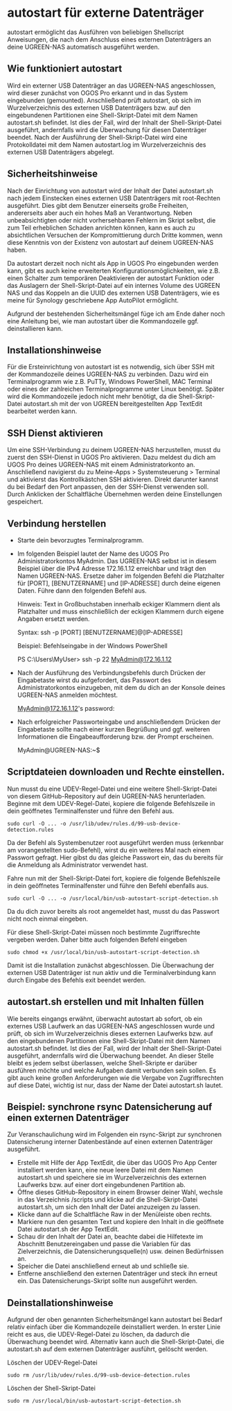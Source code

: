 # autostart für externe Datenträger

autostart ermöglicht das Ausführen von beliebigen Shellscript Anweisungen, die nach dem Anschluss eines externen Datenträgers an deine UGREEN-NAS automatisch ausgeführt werden. 

## Wie funktioniert autostart
Wird ein externer USB Datenträger an das UGREEN-NAS angeschlossen, wird dieser zunächst von OGOS Pro erkannt und in das System eingebunden (gemounted). Anschließend prüft autostart, ob sich im Wurzelverzeichnis des externen USB Datenträgers bzw. auf den eingebundenen Partitionen eine Shell-Skript-Datei mit dem Namen autostart.sh befindet. Ist dies der Fall, wird der Inhalt der Shell-Skript-Datei ausgeführt, andernfalls wird die Überwachung für diesen Datenträger beendet. Nach der Ausführung der Shell-Skript-Datei wird eine Protokolldatei mit dem Namen autostart.log im Wurzelverzeichnis des externen USB Datenträgers abgelegt.

## Sicherheitshinweise
Nach der Einrichtung von autostart wird der Inhalt der Datei autostart.sh nach jedem Einstecken eines externen USB Datenträgers mit root-Rechten ausgeführt. Dies gibt dem Benutzer einerseits große Freiheiten, andererseits aber auch ein hohes Maß an Verantwortung. Neben unbeabsichtigten oder nicht vorhersehbaren Fehlern im Skript selbst, die zum Teil erheblichen Schaden anrichten können, kann es auch zu absichtlichen Versuchen der Kompromittierung durch Dritte kommen, wenn diese Kenntnis von der Existenz von autostart auf deinem UGREEN-NAS haben.

Da autostart derzeit noch nicht als App in UGOS Pro eingebunden werden kann, gibt es auch keine erweiterten Konfigurationsmöglichkeiten, wie z.B. einen Schalter zum temporären Deaktivieren der autostart Funktion oder das Auslagern der Shell-Skript-Datei auf ein internes Volume des UGREEN NAS und das Koppeln an die UUID des externen USB Datenträgers, wie es meine für Synology geschriebene App AutoPilot ermöglicht.

Aufgrund der bestehenden Sicherheitsmängel füge ich am Ende daher noch eine Anleitung bei, wie man autostart über die Kommandozeile ggf. deinstallieren kann.

## Installationshinweise
Für die Ersteinrichtung von autostart ist es notwendig, sich über SSH mit der Kommandozeile deines UGREEN-NAS zu verbinden. Dazu wird ein Terminalprogramm wie z.B. PuTTy, Windows PowerShell, MAC Terminal oder eines der zahlreichen Terminalprogramme unter Linux benötigt. Später wird die Kommandozeile jedoch nicht mehr benötigt, da die Shell-Skript-Datei autostart.sh mit der von UGREEN bereitgestellten App TextEdit bearbeitet werden kann.

## SSH Dienst aktivieren
Um eine SSH-Verbindung zu deinem UGREEN-NAS herzustellen, musst du zuerst den SSH-Dienst in UGOS Pro aktivieren. Dazu meldest du dich am UGOS Pro deines UGREEN-NAS mit einem Administratorkonto an. Anschließend navigierst du zu Meine-Apps > Systemsteuerung > Terminal und aktivierst das Kontrollkästchen SSH aktivieren. Direkt darunter kannst du bei Bedarf den Port anpassen, den der SSH-Dienst verwenden soll. Durch Anklicken der Schaltfläche Übernehmen werden deine Einstellungen gespeichert. 


## Verbindung herstellen
- Starte dein bevorzugtes Terminalprogramm.
- Im folgenden Beispiel lautet der Name des UGOS Pro Administratorkontos MyAdmin. Das UGREEN-NAS selbst ist in diesem Beispiel über die IPv4 Adresse 172.16.1.12 erreichbar und trägt den Namen UGREEN-NAS. Ersetze daher im folgenden Befehl die Platzhalter für [PORT], [BENUTZERNAME] und [IP-ADRESSE] durch deine eigenen Daten. Führe dann den folgenden Befehl aus.

  Hinweis: Text in Großbuchstaben innerhalb eckiger Klammern dient als Platzhalter und muss einschließlich der eckigen Klammern durch eigene Angaben ersetzt werden.

    Syntax: ssh -p [PORT] [BENUTZERNAME]@[IP-ADRESSE]
    
    Beispiel: Befehlseingabe in der Windows PowerShell
    
    PS C:\Users\MyUser> ssh -p 22 MyAdmin@172.16.1.12
    
- Nach der Ausführung des Verbindungsbefehls durch Drücken der Eingabetaste wirst du aufgefordert, das Passwort des Administratorkontos einzugeben, mit dem du dich an der Konsole deines UGREEN-NAS anmelden möchtest.
	
	MyAdmin@172.16.1.12's password:

- Nach erfolgreicher Passworteingabe und anschließendem Drücken der Eingabetaste sollte nach einer kurzen Begrüßung und ggf. weiteren Informationen die Eingabeaufforderung bzw. der Prompt erscheinen.

	MyAdmin@UGREEN-NAS:~$

## Scriptdateien downloaden und Rechte einstellen.
Nun musst du eine UDEV-Regel-Datei und eine weitere Shell-Skript-Datei von diesem GitHub-Repository auf dein UGREEN-NAS herunterladen. Beginne mit dem UDEV-Regel-Datei, kopiere die folgende Befehlszeile in dein geöffnetes Terminalfenster und führe den Befehl aus.

	sudo curl -O ... -o /usr/lib/udev/rules.d/99-usb-device-detection.rules

Da der Befehl als Systembenutzer root ausgeführt werden muss (erkennbar am vorangestellten sudo-Befehl), wirst du ein weiteres Mal nach einem Passwort gefragt. Hier gibst du das gleiche Passwort ein, das du bereits für die Anmeldung als Administrator verwendet hast.

Fahre nun mit der Shell-Skript-Datei fort, kopiere die folgende Befehlszeile in dein geöffnetes Terminalfenster und führe den Befehl ebenfalls aus.

	sudo curl -O ... -o /usr/local/bin/usb-autostart-script-detection.sh

Da du dich zuvor bereits als root angemeldet hast, musst du das Passwort nicht noch einmal eingeben.

Für diese Shell-Skript-Datei müssen noch bestimmte Zugriffsrechte vergeben werden. Daher bitte auch folgenden Befehl eingeben

	sudo chmod +x /usr/local/bin/usb-autostart-script-detection.sh
	
Damit ist die Installation zunächst abgeschlossen. Die Überwachung der externen USB Datenträger ist nun aktiv und die Terminalverbindung kann durch Eingabe des Befehls exit beendet werden.
	
## autostart.sh erstellen und mit Inhalten füllen
Wie bereits eingangs erwähnt, überwacht autostart ab sofort, ob ein externes USB Laufwerk an das UGREEN-NAS angeschlossen wurde und prüft, ob sich im Wurzelverzeichnis dieses externen Laufwerks bzw. auf den eingebundenen Partitionen eine Shell-Skript-Datei mit dem Namen autostart.sh befindet. Ist dies der Fall, wird der Inhalt der Shell-Skript-Datei ausgeführt, andernfalls wird die Überwachung beendet. An dieser Stelle bleibt es jedem selbst überlassen, welche Shell-Skripte er darüber ausführen möchte und welche Aufgaben damit verbunden sein sollen. Es gibt auch keine großen Anforderungen wie die Vergabe von Zugriffsrechten auf diese Datei, wichtig ist nur, dass der Name der Datei autostart.sh lautet.

## Beispiel: synchrone rsync Datensicherung auf einen externen Datenträger
Zur Veranschaulichung wird im Folgenden ein rsync-Skript zur synchronen Datensicherung interner Datenbestände auf einen externen Datenträger ausgeführt. 

- Erstelle mit Hilfe der App TextEdit, die über das UGOS Pro App Center installiert werden kann, eine neue leere Datei mit dem Namen autostart.sh und speichere sie im Wurzelverzeichnis des externen Laufwerks bzw. auf einer dort eingebundenen Partition ab. 
- Öffne dieses GitHub-Repository in einem Browser deiner Wahl, wechsle in das Verzeichnis /scripts und klicke auf die Shell-Skript-Datei autostart.sh, um sich den Inhalt der Datei anzuzeigen zu lassen.
- Klicke dann auf die Schaltfläche Raw in der Menüleiste oben rechts.
- Markiere nun den gesamten Text und kopiere den Inhalt in die geöffnete Datei autostart.sh der App TextEdit.
- Schau dir den Inhalt der Datei an, beachte dabei die Hilfetexte im Abschnitt Benutzereingaben und passe die Variablen für das Zielverzeichnis, die Datensicherungsquelle(n) usw. deinen Bedürfnissen an.
- Speicher die Datei anschließend erneut ab und schließe sie.
- Entferne anschließend den externen Datenträger und steck ihn erneut ein. Das Datensicherungs-Skript sollte nun ausgeführt werden.

## Deinstallationshinweise
Aufgrund der oben genannten Sicherheitsmängel kann autostart bei Bedarf relativ einfach über die Kommandozeile deinstalliert werden. In erster Linie reicht es aus, die UDEV-Regel-Datei zu löschen, da dadurch die Überwachung beendet wird. Alternativ kann auch die Shell-Skript-Datei, die autostart.sh auf dem externen Datenträger ausführt, gelöscht werden.

Löschen der UDEV-Regel-Datei
	
	sudo rm /usr/lib/udev/rules.d/99-usb-device-detection.rules

Löschen der Shell-Skript-Datei
	
	sudo rm /usr/local/bin/usb-autostart-script-detection.sh


